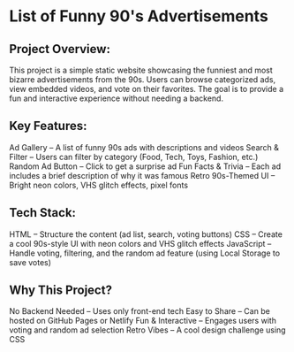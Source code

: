 # List of Funny 90's Advertisements

## Project Overview:
This project is a simple static website showcasing the funniest and most bizarre advertisements from the 90s. Users can browse categorized ads, view embedded videos, and vote on their favorites. The goal is to provide a fun and interactive experience without needing a backend.

## Key Features:
 Ad Gallery – A list of funny 90s ads with descriptions and videos
 Search & Filter – Users can filter by category (Food, Tech, Toys, Fashion, etc.)
 Random Ad Button – Click to get a surprise ad
 Fun Facts & Trivia – Each ad includes a brief description of why it was famous
 Retro 90s-Themed UI – Bright neon colors, VHS glitch effects, pixel fonts

 ## Tech Stack:  
HTML – Structure the content (ad list, search, voting buttons)
CSS – Create a cool 90s-style UI with neon colors and VHS glitch effects
JavaScript – Handle voting, filtering, and the random ad feature (using Local Storage to save votes)



## Why This Project?
 No Backend Needed – Uses only front-end tech
 Easy to Share – Can be hosted on GitHub Pages or Netlify
 Fun & Interactive – Engages users with voting and random ad selection
 Retro Vibes – A cool design challenge using CSS


